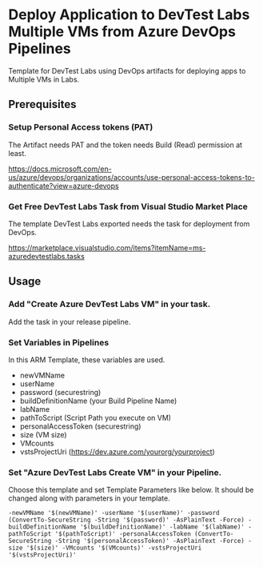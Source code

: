 # Deploy Application to DevTest Labs Multiple VMs from Azure DevOps Pipelines
Template for DevTest Labs using DevOps artifacts for deploying apps to Multiple VMs in Labs.

## Prerequisites

### Setup Personal Access tokens (PAT)

The Artifact needs PAT and the token needs Build (Read) permission at least.

https://docs.microsoft.com/en-us/azure/devops/organizations/accounts/use-personal-access-tokens-to-authenticate?view=azure-devops

### Get Free DevTest Labs Task from Visual Studio Market Place

The template DevTest Labs exported needs the task for deployment from DevOps.

https://marketplace.visualstudio.com/items?itemName=ms-azuredevtestlabs.tasks


## Usage 

### Add "Create Azure DevTest Labs VM" in your task.

Add the task in your release pipeline.

### Set Variables in Pipelines

In this ARM Template, these variables are used.

- newVMName
- userName
- password (securestring)
- buildDefinitionName (your Build Pipeline Name)
- labName
- pathToScript (Script Path you execute on VM)
- personalAccessToken (securestring)
- size (VM size)
- VMcounts
- vstsProjectUri (https://dev.azure.com/yourorg/yourproject)

### Set "Azure DevTest Labs Create VM" in your Pipeline.

Choose this template and set Template Parameters like below. It should be changed along with parameters in your template.

```
-newVMName '$(newVMName)' -userName '$(userName)' -password (ConvertTo-SecureString -String '$(password)' -AsPlainText -Force) -buildDefinitionName '$(buildDefinitionName)' -labName '$(labName)' -pathToScript '$(pathToScript)' -personalAccessToken (ConvertTo-SecureString -String '$(personalAccessToken)' -AsPlainText -Force) -size '$(size)' -VMcounts '$(VMcounts)' -vstsProjectUri '$(vstsProjectUri)'
```

